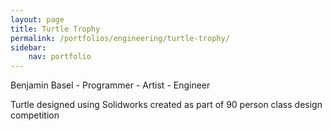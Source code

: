 ```yaml
---
layout: page
title: Turtle Trophy
permalink: /portfolios/engineering/turtle-trophy/
sidebar:
    nav: portfolio
---
```


Benjamin Basel - Programmer - Artist - Engineer

Turtle designed using Solidworks created as part of 90 person class design competition
